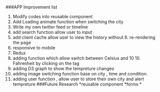 ###APP Improvement list
1. Modify codes into reusable component
2. Add Loading animate function when switching the city
3. Write my own twitter feed or timeline
4. add search function allow user to input
5. add client cache allow user to view the history without 6. re-rendering the page
7. responsive to mobile
8. Redux
9. adding function which allow switch between Celsius and 10 10. Fahrenheit by clicking on the tag
11. adding D3 graph to show the tempreture changes
12. adding image switching function base on city , time and condition.
13. adding user function , allow user to store their own city and alert tempreture
###Future Research
 *reusable component *forms *